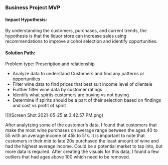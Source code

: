 ### Business Project MVP

#### Impact Hypothesis:

By understanding the customers, purchases, and current trends, the hypothesis is that the liquor store can increase sales using recommendations to improve alcohol selection and identify opportunities. 

#### Solution Path:

Problem type: Prescription and relationship

- Analyze data to understand Customers and find any patterns or opportunities
- Filter wine data to find prices that best suit income level of clientele
- Further filter wine data by customer ratings
- Identify what spirits customers are buying vs not buying
- Determine if spirits should be a part of their selection based on findings and cost vs profit of spirit

![](Screen Shot 2021-05-25 at 3.42.57 PM.png)

After analytzing some of the customer's data, I found that customers that make the most wine purchases on average range between the ages 40 to 55 with an average income of 45k to 51k. It is important to note that customers in their mid to late 20s purchased the least amount of wine and had the highest average income. Could be a potential market to tap into, but more data is required. After creating the visuals for this data, I found a few outliers that had ages above 100 which need to be removed.